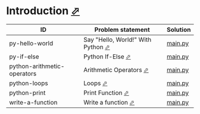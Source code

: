 # Introduction [⬀](https://www.hackerrank.com/domains/python/py-introduction)


| ID                          | Problem statement                                                                           | Solution                                       |
|-----------------------------|---------------------------------------------------------------------------------------------|------------------------------------------------|
| py-hello-world              | Say "Hello, World!" With Python [⬀](https://www.hackerrank.com/challenges/py-hello-world)   | [main.py](py-hello-world/main.py)              |
| py-if-else                  | Python If-Else [⬀](https://www.hackerrank.com/challenges/py-if-else)                        | [main.py](py-if-else/main.py)                  |
| python-arithmetic-operators | Arithmetic Operators [⬀](https://www.hackerrank.com/challenges/python-arithmetic-operators) | [main.py](python-arithmetic-operators/main.py) |
| python-loops                | Loops [⬀](https://www.hackerrank.com/challenges/python-loops)                               | [main.py](python-loops/main.py)                |
| python-print                | Print Function [⬀](https://www.hackerrank.com/challenges/python-print)                      | [main.py](python-print/main.py)                |
| write-a-function            | Write a function [⬀](https://www.hackerrank.com/challenges/write-a-function)                | [main.py](write-a-function/main.py)            |

